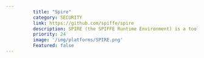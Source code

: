 ```yaml
---
          title: "Spire"
          category: SECURITY
          link: https://github.com/spiffe/spire
          description: SPIRE (the SPIFFE Runtime Environment) is a tool-chain for establishing trust between software systems across a wide variety of hosting platforms. Concretely, SPIRE exposes the SPIFFE Workload API, which can attest running software systems and issue SPIFFE IDs and SVIDs to them. This in turn allows two workloads to establish trust between each other, for example by establishing an mTLS connection or by signing and verifying a JWT token. Or for a workload to securely authenticate to a secret store, a database, or a cloud provider service.
          priority: 24
          image: '/img/platforms/SPIRE.png'
          Featured: false
---
```

          